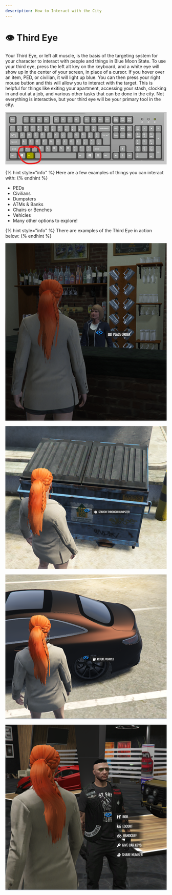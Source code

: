 ```yaml
---
description: How to Interact with the City
---
```


# 👁 Third Eye

Your Third Eye, or left alt muscle, is the basis of the targeting system for your character to interact with people and things in Blue Moon State. To use your third eye, press the left alt key on the keyboard, and a white eye will show up in the center of your screen, in place of a cursor. If you hover over an item, PED, or civilian, it will light up blue. You can then press your right mouse button and this will allow you to interact with the target. This is helpful for things like exiting your apartment, accessing your stash, clocking in and out at a job, and various other tasks that can be done in the city. Not everything is interactive, but your third eye will be your primary tool in the city.&#x20;

![](<../../.gitbook/assets/image (2).png>)

{% hint style="info" %}
Here are a few examples of things you can interact with:
{% endhint %}

* PEDs
* Civilians
* Dumpsters
* ATMs & Banks
* Chairs or Benches
* Vehicles
* Many other options to explore!&#x20;

{% hint style="info" %}
There are examples of the Third Eye in action below:
{% endhint %}

![](<../../.gitbook/assets/image (14).png>)

![](<../../.gitbook/assets/image (3).png>)

![](<../../.gitbook/assets/image (19).png>)

![](<../../.gitbook/assets/image (8).png>)
